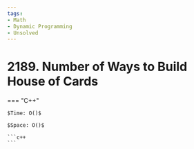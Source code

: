 ```yaml
---
tags:
- Math
- Dynamic Programming
- Unsolved
---
```



# 2189. Number of Ways to Build House of Cards

=== "C++"

    $Time: O()$

    $Space: O()$

    ```c++
    ```